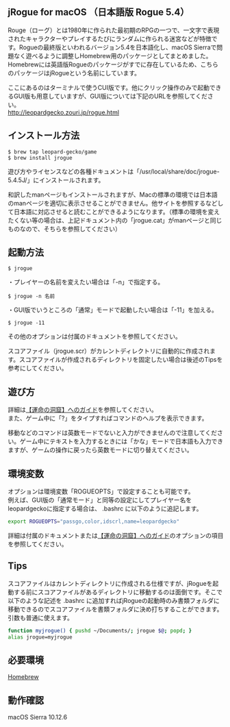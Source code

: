 ## jRogue for macOS （日本語版 Rogue 5.4）
Rouge（ローグ）とは1980年に作られた最初期のRPGの一つで、一文字で表現されたキャラクターやプレイするたびにランダムに作られる迷宮などが特徴です。Rogueの最終版といわれるバージョン5.4を日本語化し、macOS Sierraで問題なく遊べるように調整しHomebrew用のパッケージとしてまとめました。Homebrewには英語版Rogueのパッケージがすでに存在しているため、こちらのパッケージはjRogueという名前にしています。

ここにあるのはターミナルで使うCUI版です。他にクリック操作のみで起動できるGUI版も用意していますが、GUI版については下記のURLを参照してください。  
http://leopardgecko.zouri.jp/rogue.html
## インストール方法
```
$ brew tap leopard-gecko/game
$ brew install jrogue
```
遊び方やライセンスなどの各種ドキュメントは「/usr/local/share/doc/jrogue-5.4.5J/」にインストールされます。

和訳したmanページもインストールされますが、Macの標準の環境では日本語のmanページを適切に表示させることができません。他サイトを参照するなどして日本語に対応させると読むことができるようになります。（標準の環境を変えたくない等の場合は、上記ドキュメント内の「jrogue.cat」がmanページと同じものなので、そちらを参照してください）
## 起動方法
```
$ jrogue
```
・プレイヤーの名前を変えたい場合は「-n」で指定する。
```
$ jrogue -n 名前
```
・GUI版でいうところの「通常」モードで起動したい場合は「-11」を加える。
```
$ jrogue -11
```
その他のオプションは付属のドキュメントを参照してください。

スコアファイル（jrogue.scr）がカレントディレクトリに自動的に作成されます。スコアファイルが作成されるディレクトリを固定したい場合は後述のTipsを参考にしてください。
## 遊び方
詳細は[【運命の洞窟】へのガイド](https://github.com/leopard-gecko/homebrew-game/blob/master/%E9%81%8B%E5%91%BD%E3%81%AE%E6%B4%9E%E7%AA%9F%E3%81%B8%E3%81%AE%E3%82%AC%E3%82%A4%E3%83%89.md)を参照してください。  
また、ゲーム中に「?」をタイプすればコマンドのヘルプを表示できます。

移動などのコマンドは英数モードでないと入力ができませんので注意してください。ゲーム中にテキストを入力するときには「かな」モードで日本語も入力できますが、ゲームの操作に戻ったら英数モードに切り替えてください。
## 環境変数
オプションは環境変数「ROGUEOPTS」で設定することも可能です。  
例えば、GUI版の「通常モード」と同等の設定にしてプレイヤー名をleopardgeckoに指定する場合は、 .bashrc に以下のように追記します。
```sh
export ROGUEOPTS="passgo,color,idscrl,name=leopardgecko"
```
詳細は付属のドキュメントまたは[【運命の洞窟】へのガイド](https://github.com/leopard-gecko/homebrew-game/blob/master/%E9%81%8B%E5%91%BD%E3%81%AE%E6%B4%9E%E7%AA%9F%E3%81%B8%E3%81%AE%E3%82%AC%E3%82%A4%E3%83%89.md)のオプションの項目を参照してください。  
## Tips
スコアファイルはカレントディレクトリに作成される仕様ですが、jRogueを起動する前にスコアファイルがあるディレクトリに移動するのは面倒です。そこで以下のような記述を .bashrc に追加すればjRogueの起動時のみ書類フォルダに移動できるのでスコアファイルを書類フォルダに決め打ちすることができます。引数も普通に使えます。
```sh
function myjrogue() { pushd ~/Documents/; jrogue $@; popd; }
alias jrogue=myjrogue
```
## 必要環境
[Homebrew](http://brew.sh/index_ja.html)
## 動作確認
macOS Sierra 10.12.6
